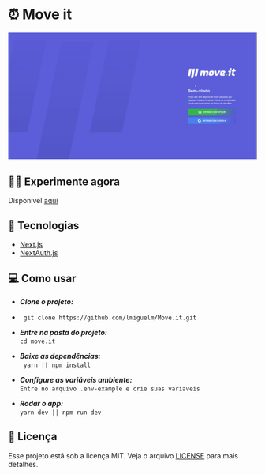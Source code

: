 # ⏰ Move it
![Move.it](.github/gif.gif)

## 👨‍💻 Experimente agora
Disponível [aqui](https://moveit-lmiguelm.vercel.app/login)

## 🚀 Tecnologias
- [Next.js](https://nextjs.org/)
- [NextAuth.js](https://next-auth.js.org/)

##  💻 Como usar
- ***Clone o projeto:*** <br>
- ``` git clone https://github.com/lmiguelm/Move.it.git```

- ***Entre na pasta do projeto:*** <br>
 ```cd move.it```
 
- ***Baixe as dependências:*** <br>
``` yarn || npm install```

- ***Configure as variáveis ambiente:*** <br>
```Entre no arquivo .env-example e crie suas variaveis```

-  ***Rodar o app:*** <br>
```yarn dev || npm run dev```

## 📝 Licença
Esse projeto está sob a licença MIT. Veja o arquivo  [LICENSE](https://github.com/lmiguelm/Move.it/blob/master/LICENSE.md) para mais detalhes.